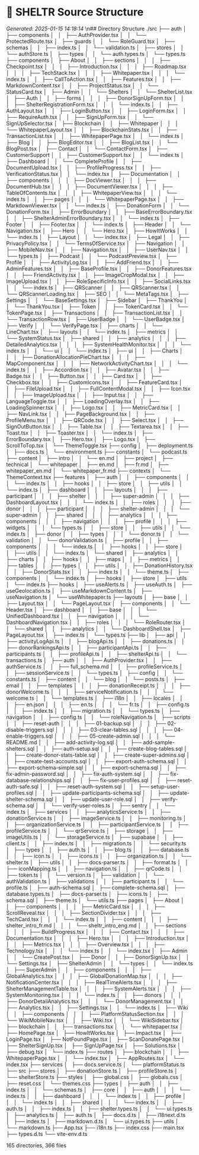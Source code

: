 # 🌳 SHELTR Source Structure
*Generated: 2025-01-15 14:18:14*
\n## Directory Structure
./src
├── auth
│   ├── components
│   │   ├── AuthProvider.tsx
│   │   └── ProtectedRoute.tsx
│   ├── guards
│   │   └── RoleGuard.tsx
│   ├── schemas
│   │   ├── index.ts
│   │   └── validation.ts
│   ├── stores
│   │   └── authStore.ts
│   ├── types
│   │   └── auth.types.ts
│   └── types.ts
├── components
│   ├── About
│   │   ├── sections
│   │   │   ├── Checkpoint.tsx
│   │   │   ├── Introduction.tsx
│   │   │   ├── Roadmap.tsx
│   │   │   ├── TechStack.tsx
│   │   │   ├── Whitepaper.tsx
│   │   │   └── index.ts
│   │   ├── CallToAction.tsx
│   │   ├── Features.tsx
│   │   ├── MarkdownContent.tsx
│   │   ├── ProjectStatus.tsx
│   │   └── StatusCard.tsx
│   ├── Admin
│   │   └── Shelters
│   │       └── ShelterList.tsx
│   ├── Auth
│   │   ├── forms
│   │   │   ├── DonorSignUpForm.tsx
│   │   │   ├── ShelterRegistrationForm.tsx
│   │   │   └── index.ts
│   │   ├── AuthLayout.tsx
│   │   ├── LoginButton.tsx
│   │   ├── LoginForm.tsx
│   │   ├── RequireAuth.tsx
│   │   ├── SignUpForm.tsx
│   │   └── SignUpSelector.tsx
│   ├── Blockchain
│   │   ├── Whitepaper
│   │   │   └── WhitepaperLayout.tsx
│   │   ├── BlockchainStats.tsx
│   │   ├── TransactionList.tsx
│   │   ├── WhitepaperPage.tsx
│   │   └── index.ts
│   ├── Blog
│   │   ├── BlogEditor.tsx
│   │   ├── BlogList.tsx
│   │   └── BlogPost.tsx
│   ├── Contact
│   │   └── ContactForm.tsx
│   ├── CustomerSupport
│   │   ├── CustomerSupport.tsx
│   │   └── index.ts
│   ├── Dashboard
│   │   └── CompleteProfile
│   │       ├── DocumentUpload.tsx
│   │       ├── ProfileProgress.tsx
│   │       ├── VerificationStatus.tsx
│   │       └── index.tsx
│   ├── Documentation
│   │   ├── components
│   │   │   ├── DocViewer.tsx
│   │   │   ├── DocumentHub.tsx
│   │   │   ├── DocumentViewer.tsx
│   │   │   ├── TableOfContents.tsx
│   │   │   ├── WhitepaperView.tsx
│   │   │   └── index.ts
│   │   ├── pages
│   │   │   └── WhitepaperPage.tsx
│   │   ├── MarkdownViewer.tsx
│   │   └── index.ts
│   ├── DonationForm
│   │   └── DonationForm.tsx
│   ├── ErrorBoundary
│   │   ├── BaseErrorBoundary.tsx
│   │   ├── ShelterAdminErrorBoundary.tsx
│   │   └── index.ts
│   ├── Footer
│   │   ├── Footer.tsx
│   │   └── index.ts
│   ├── Header
│   │   └── Navigation.tsx
│   ├── Hero
│   │   └── Hero.tsx
│   ├── HowItWorks
│   │   └── index.ts
│   ├── Layout
│   │   └── index.tsx
│   ├── Legal
│   │   ├── PrivacyPolicy.tsx
│   │   └── TermsOfService.tsx
│   ├── Navigation
│   │   ├── MobileNav.tsx
│   │   ├── Navigation.tsx
│   │   ├── UserNav.tsx
│   │   └── types.ts
│   ├── Podcast
│   │   └── PodcastPreview.tsx
│   ├── Profile
│   │   ├── ActivityLog.tsx
│   │   ├── AddFriend.tsx
│   │   ├── AdminFeatures.tsx
│   │   ├── BaseProfile.tsx
│   │   ├── DonorFeatures.tsx
│   │   ├── FriendActivity.tsx
│   │   ├── ImageCropModal.tsx
│   │   ├── ImageUpload.tsx
│   │   ├── RoleSpecificInfo.tsx
│   │   ├── SocialLinks.tsx
│   │   └── index.ts
│   ├── QRScanner
│   │   ├── QRScanner.tsx
│   │   └── QRScannerLoading.tsx
│   ├── SEO
│   │   └── MetaTags.tsx
│   ├── Settings
│   │   └── BaseSettings.tsx
│   ├── Sidebar
│   ├── ThankYou
│   │   └── ThankYou.tsx
│   ├── Token
│   │   ├── TokenCard.tsx
│   │   └── TokenPage.tsx
│   ├── Transactions
│   │   ├── TransactionList.tsx
│   │   └── TransactionRow.tsx
│   ├── UserBadge
│   │   └── UserBadge.tsx
│   ├── Verify
│   │   └── VerifyPage.tsx
│   ├── charts
│   │   └── LineChart.tsx
│   ├── layouts
│   │   └── index.ts
│   ├── metrics
│   │   └── SystemStatus.tsx
│   ├── shared
│   │   ├── analytics
│   │   │   ├── DetailedAnalytics.tsx
│   │   │   ├── SystemHealthMonitor.tsx
│   │   │   └── index.ts
│   │   └── ui
│   │       └── index.ts
│   ├── ui
│   │   ├── Charts
│   │   │   ├── DonationAllocationPieChart.tsx
│   │   │   ├── MapComponent.tsx
│   │   │   ├── NetworkActivityChart.tsx
│   │   │   └── index.ts
│   │   ├── Accordion.tsx
│   │   ├── Avatar.tsx
│   │   ├── Badge.tsx
│   │   ├── Button.tsx
│   │   ├── Card.tsx
│   │   ├── Checkbox.tsx
│   │   ├── CustomIcons.tsx
│   │   ├── FeatureCard.tsx
│   │   ├── FileUpload.tsx
│   │   ├── FullContentModal.tsx
│   │   ├── Icon.tsx
│   │   ├── ImageUpload.tsx
│   │   ├── Input.tsx
│   │   ├── LanguageToggle.tsx
│   │   ├── LoadingOverlay.tsx
│   │   ├── LoadingSpinner.tsx
│   │   ├── Logo.tsx
│   │   ├── MetricCard.tsx
│   │   ├── NavLink.tsx
│   │   ├── PageBackground.tsx
│   │   ├── ProfileMenu.tsx
│   │   ├── QRCode.tsx
│   │   ├── Select.tsx
│   │   ├── SignOutButton.tsx
│   │   ├── Table.tsx
│   │   ├── Textarea.tsx
│   │   ├── Toast.tsx
│   │   ├── Toaster.tsx
│   │   └── index.ts
│   ├── ErrorBoundary.tsx
│   ├── Hero.tsx
│   ├── Logo.tsx
│   ├── ScrollToTop.tsx
│   └── ThemeToggle.tsx
├── config
│   ├── deployment.ts
│   ├── docs.ts
│   └── environment.ts
├── constants
│   └── podcast.ts
├── content
│   ├── intro
│   │   └── en.md
│   ├── project
│   ├── technical
│   └── whitepaper
│       ├── en.md
│       ├── fr.md
│       ├── whitepaper_en.md
│       └── whitepaper_fr.md
├── contexts
│   └── ThemeContext.tsx
├── features
│   ├── auth
│   │   ├── components
│   │   │   └── index.ts
│   │   ├── hooks
│   │   ├── store
│   │   ├── utils
│   │   └── index.ts
│   ├── dashboard
│   │   ├── layouts
│   │   │   ├── participant
│   │   │   ├── shelter
│   │   │   ├── super-admin
│   │   │   ├── DashboardLayout.tsx
│   │   │   └── index.ts
│   │   ├── roles
│   │   │   ├── donor
│   │   │   ├── participant
│   │   │   ├── shelter-admin
│   │   │   └── super-admin
│   │   ├── shared
│   │   │   ├── analytics
│   │   │   ├── components
│   │   │   ├── navigation
│   │   │   ├── profile
│   │   │   ├── widgets
│   │   │   └── types.ts
│   │   ├── store
│   │   ├── utils
│   │   └── index.ts
│   ├── donor
│   │   ├── types
│   │   │   └── donor.ts
│   │   └── validation
│   │       └── donorValidation.ts
│   ├── profile
│   │   ├── components
│   │   │   └── index.ts
│   │   ├── hooks
│   │   ├── store
│   │   ├── utils
│   │   └── index.ts
│   └── shared
│       ├── analytics
│       │   ├── charts
│       │   ├── hooks
│       │   ├── maps
│       │   ├── metrics
│       │   ├── tables
│       │   ├── types
│       │   ├── utils
│       │   ├── DonationHistory.tsx
│       │   ├── DonorStats.tsx
│       │   ├── index.ts
│       │   └── theme.ts
│       ├── components
│       │   └── index.ts
│       ├── hooks
│       ├── store
│       ├── utils
│       └── index.ts
├── hooks
│   ├── useAlerts.ts
│   ├── useAuth.ts
│   ├── useGeolocation.ts
│   ├── useMarkdownContent.ts
│   ├── useNavigation.ts
│   └── useWhitepaper.ts
├── layouts
│   ├── base
│   │   ├── Layout.tsx
│   │   └── PageLayout.tsx
│   ├── components
│   │   └── Header.tsx
│   ├── dashboard
│   │   ├── base
│   │   │   └── UnifiedDashboard.tsx
│   │   ├── navigation
│   │   │   └── DashboardNavigation.tsx
│   │   ├── roles
│   │   │   └── RoleRouter.tsx
│   │   └── shared
│   │       ├── analytics
│   │       └── DashboardShell.tsx
│   ├── PageLayout.tsx
│   ├── index.ts
│   └── types.ts
├── lib
│   ├── api
│   │   ├── activityLogApi.ts
│   │   ├── blogApi.ts
│   │   ├── donations.ts
│   │   ├── donorRankingsApi.ts
│   │   ├── participantApi.ts
│   │   ├── participants.ts
│   │   ├── profileApi.ts
│   │   ├── shelterApi.ts
│   │   └── transactions.ts
│   ├── auth
│   │   ├── AuthProvider.tsx
│   │   ├── authService.ts
│   │   ├── full_schema.md
│   │   ├── profileService.ts
│   │   ├── sessionService.ts
│   │   └── types.ts
│   ├── config
│   │   └── constants.ts
│   ├── content
│   │   └── blog
│   │       └── posts.ts
│   ├── email
│   │   ├── templates
│   │   │   ├── donationReceipt.ts
│   │   │   ├── donorWelcome.ts
│   │   │   ├── serviceNotification.ts
│   │   │   └── welcome.ts
│   │   └── templates.ts
│   ├── i18n
│   │   ├── locales
│   │   │   ├── en.json
│   │   │   ├── en.ts
│   │   │   └── fr.ts
│   │   ├── config.ts
│   │   ├── index.ts
│   │   ├── migration.ts
│   │   └── types.ts
│   ├── navigation
│   │   ├── config.ts
│   │   └── roleNavigation.ts
│   ├── scripts
│   │   ├── reset-auth
│   │   │   ├── 01-backup.sql
│   │   │   ├── 02-disable-triggers.sql
│   │   │   ├── 03-clear-tables.sql
│   │   │   ├── 04-enable-triggers.sql
│   │   │   ├── 05-create-admin.sql
│   │   │   └── README.md
│   │   ├── add-activity-log.sql
│   │   ├── add-sample-shelters.sql
│   │   ├── auth-setup.sql
│   │   ├── create-blog-tables.sql
│   │   ├── create-donor-stats-table.sql
│   │   ├── create-super-admins.sql
│   │   ├── create-test-accounts.sql
│   │   ├── export-auth-schema.sql
│   │   ├── export-schema-simple.sql
│   │   ├── export-schema.sql
│   │   ├── fix-admin-password.sql
│   │   ├── fix-auth-system.sql
│   │   ├── fix-database-relationships.sql
│   │   ├── fix-user-profiles.sql
│   │   ├── reset-auth-safe.sql
│   │   ├── reset-auth-system.sql
│   │   ├── setup-user-profiles.sql
│   │   ├── update-participants-schema.sql
│   │   ├── update-shelter-schema.sql
│   │   ├── update-user-role.sql
│   │   ├── verify-schema.sql
│   │   └── verify-user-roles.ts
│   ├── sentry
│   │   └── index.ts
│   ├── services
│   │   ├── analyticsService.ts
│   │   ├── donationService.ts
│   │   ├── imageService.ts
│   │   ├── monitoring.ts
│   │   ├── organizationService.ts
│   │   ├── participantService.ts
│   │   ├── profileService.ts
│   │   └── qrService.ts
│   ├── storage
│   │   ├── imageUtils.ts
│   │   └── storageService.ts
│   ├── supabase
│   │   ├── client.ts
│   │   ├── index.ts
│   │   ├── migration.ts
│   │   └── security.ts
│   ├── types
│   │   ├── auth.ts
│   │   ├── blog.ts
│   │   ├── database.ts
│   │   ├── icon.ts
│   │   ├── icons.ts
│   │   ├── organization.ts
│   │   └── shelter.ts
│   ├── utils
│   │   ├── docs-parser.ts
│   │   ├── format.ts
│   │   ├── iconMapping.ts
│   │   ├── navigation.ts
│   │   ├── qrCode.ts
│   │   ├── token.ts
│   │   └── version.ts
│   ├── validation
│   │   └── authValidation.ts
│   ├── validations
│   │   ├── participant.ts
│   │   └── profile.ts
│   ├── auth-schema.sql
│   ├── complete-schema.sql
│   ├── database.types.ts
│   ├── docs-parser.ts
│   ├── icons.ts
│   ├── schema.sql
│   ├── theme.ts
│   └── utils.ts
├── pages
│   ├── About
│   │   ├── components
│   │   │   ├── MetricCard.tsx
│   │   │   ├── ScrollReveal.tsx
│   │   │   ├── SectionDivider.tsx
│   │   │   ├── TechCard.tsx
│   │   │   └── index.ts
│   │   ├── content
│   │   │   ├── shelter_intro_fr.md
│   │   │   └── sheltr_intro_eng.md
│   │   ├── sections
│   │   │   ├── BuildProgress.tsx
│   │   │   ├── Contact.tsx
│   │   │   ├── Documentation.tsx
│   │   │   ├── Hero.tsx
│   │   │   ├── Introduction.tsx
│   │   │   ├── Metrics.tsx
│   │   │   ├── Overview.tsx
│   │   │   ├── Technology.tsx
│   │   │   └── index.ts
│   │   └── index.tsx
│   ├── Admin
│   │   └── CreatePost.tsx
│   ├── Donor
│   │   ├── DonorSignUp.tsx
│   │   └── Settings.tsx
│   ├── ShelterAdmin
│   │   └── types
│   │       └── index.ts
│   ├── SuperAdmin
│   │   ├── components
│   │   │   ├── GlobalAnalytics.tsx
│   │   │   ├── GlobalDonationMap.tsx
│   │   │   ├── NotificationCenter.tsx
│   │   │   ├── RealTimeAlerts.tsx
│   │   │   ├── ShelterManagementTable.tsx
│   │   │   ├── SystemAlerts.tsx
│   │   │   ├── SystemMonitoring.tsx
│   │   │   └── index.ts
│   │   ├── donors
│   │   │   ├── DonorDetailAnalytics.tsx
│   │   │   └── DonorManagement.tsx
│   │   ├── Analytics.tsx
│   │   ├── Settings.tsx
│   │   └── index.ts
│   ├── Wiki
│   │   ├── components
│   │   │   ├── PlatformStatusSection.tsx
│   │   │   └── WikiMobileNav.tsx
│   │   ├── Wiki.tsx
│   │   └── WikiSidebar.tsx
│   ├── blockchain
│   │   ├── transactions.tsx
│   │   └── whitepaper.tsx
│   ├── HomePage.tsx
│   ├── HowItWorks.tsx
│   ├── Impact.tsx
│   ├── LoginPage.tsx
│   ├── NotFoundPage.tsx
│   ├── ScanDonatePage.tsx
│   ├── ShelterSignUp.tsx
│   ├── SignUpPage.tsx
│   ├── Solutions.tsx
│   ├── debug.tsx
│   └── index.ts
├── routes
│   ├── blockchain
│   │   ├── WhitepaperPage.tsx
│   │   └── index.tsx
│   ├── AppRoutes.tsx
│   └── index.tsx
├── services
│   ├── docs.service.ts
│   └── platformStatus.ts
├── src
├── stores
│   ├── donationStore.ts
│   ├── profileStore.ts
│   └── shelterStore.ts
├── styles
│   ├── global.css
│   ├── globals.css
│   ├── reset.css
│   └── themes.css
├── types
│   ├── auth
│   │   ├── index.ts
│   │   └── schemas.ts
│   ├── core
│   │   ├── auth
│   │   │   └── index.ts
│   │   ├── dashboard
│   │   │   └── index.ts
│   │   ├── profile
│   │   │   └── index.ts
│   │   ├── shared
│   │   │   └── index.ts
│   │   ├── auth.ts
│   │   ├── index.ts
│   │   ├── shelter.types.ts
│   │   └── ui.types.ts
│   ├── analytics.ts
│   ├── auth.ts
│   ├── docs.d.ts
│   ├── i18next.d.ts
│   ├── index.ts
│   ├── markdown.d.ts
│   └── ui.types.ts
├── utils
│   └── markdown.ts
├── App.tsx
├── i18n.ts
├── index.css
├── main.tsx
├── types.d.ts
└── vite-env.d.ts

165 directories, 366 files
